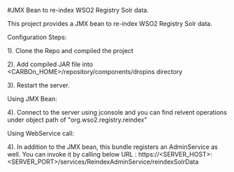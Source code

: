 #JMX Bean to re-index WSO2 Registry Solr data.


This project provides a JMX bean to re-index WSO2 Registry Solr data.

Configuration Steps:

1). Clone the Repo and compiled the project

2). Add compiled JAR file into <CARBOn_HOME>/repository/components/dropins directory

3). Restart the server.

Using JMX Bean:

4). Connect to the server using jconsole and you can find relvent operations under object path of "org.wso2.registry.reindex"


Using WebService call:

4). In addition to the JMX bean, this bundle registers an AdminService as well. You can invoke it by calling below URL : https://<SERVER_HOST>:<SERVER_PORT>/services/ReindexAdminService/reindexSolrData

